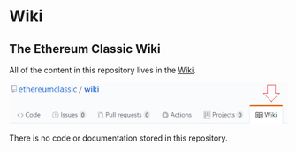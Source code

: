 # Wiki

## The Ethereum Classic Wiki

All of the content in this repository lives in the  [Wiki](https://github.com/ethereumclassic/wiki/wiki).

[![Screenshot](screenshot.png)](https://github.com/ethereumclassic/wiki/wiki)

There is no code or documentation stored in this repository.
